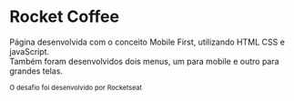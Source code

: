 <h1>Rocket Coffee</h1>
<p>Página desenvolvida com o conceito Mobile First,
 utilizando HTML CSS e javaScript. <br> Também foram desenvolvidos dois menus,
 um para mobile e outro para grandes telas.</p>
<sub>O desafio foi desenvolvido por Rocketseat</sub>


